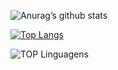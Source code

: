 

![Anurag’s github stats](https://github-readme-stats.vercel.app/api?username=danisoaresl&show_icons=true&count_private=true&theme=dracula)


[![Top Langs](https://github-readme-stats.vercel.app/api/top-langs/?username=danisoaresl&exclude_repo=cem_clipnet&layout=compact&theme=dracula)](https://github.com/danisoaresl/github-readme-stats)


![TOP Linguagens](https://github-readme-stats.vercel.app/api/top-langs/?username=UTILIZADOR&layout=compact&theme=dracula)
